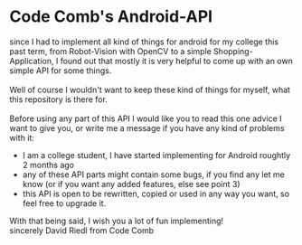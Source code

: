 <h1> Code Comb's Android-API </h1>
since I had to implement all kind of things for android for my college this past term, from Robot-Vision with OpenCV to a simple Shopping-Application,
I found out that mostly it is very helpful to come up with an own simple API for some things.<br>
<br>
Well of course I wouldn't want to keep these kind of things for myself, what this repository is there for. <br>
<br>
Before using any part of this API I would like you to read this one advice I want to give you, or write me a message if you have any kind of problems with it:<br>

<ul>
  <li> I am a college student, I have started implementing for Android roughtly 2 months ago </li>
	<li> any of these API parts might contain some bugs, if you find any let me know (or if you want any added features, else see point 3) </li>
	<li> this API is open to be rewritten, copied or used in any way you want, so feel free to upgrade it. </li>
</ul>
With that being said, I wish you a lot of fun implementing!<br>
sincerely David Riedl from Code Comb
